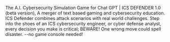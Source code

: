 The A.I. Cybersecurity Simulation Game for Chat GPT |
ICS DEFENDER 1.0
(beta version), A merger of text based gaming and cybersecurity education. 
ICS Defender combines attack scenarios with real world challenges. 
Step into the shoes of an ICS cybersecurity engineer, or cyber defense analyst, 
every decision you make is critical; BEWARE! One wrong move could spell disaster.
--no game console needed!
